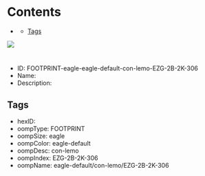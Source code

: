 



Contents
========

* [](#)
	* [Tags](#tags)
  
![][im]
# 

- ID: FOOTPRINT-eagle-eagle-default-con-lemo-EZG-2B-2K-306
- Name: 
- Description: 

## Tags

- hexID: 
- oompType: FOOTPRINT
- oompSize: eagle
- oompColor: eagle-default
- oompDesc: con-lemo
- oompIndex: EZG-2B-2K-306
- oompName: eagle-default/con-lemo/EZG-2B-2K-306



[im]: image.png
